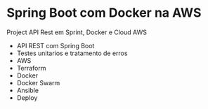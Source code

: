 # Spring Boot com Docker na AWS
Project API Rest em Sprint, Docker e Cloud AWS

* API REST com Spring Boot
* Testes unitarios e tratamento de erros
* AWS
* Terraform
* Docker
* Docker Swarm
* Ansible
* Deploy
